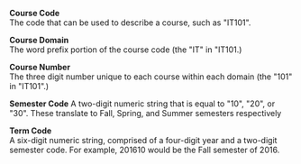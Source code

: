 **Course Code**  
    The code that can be used to describe a course, such as "IT101".
    
**Course Domain**  
    The word prefix portion of the course code (the "IT" in "IT101.)
    
**Course Number**  
    The three digit number unique to each course within each domain (the "101" in "IT101".)

**Semester Code**
    A two-digit numeric string that is equal to "10", "20", or "30". These translate to Fall, Spring, and Summer semesters respectively

**Term Code**  
    A six-digit numeric string, comprised of a four-digit year and a two-digit semester code. For example, 201610 would be the Fall semester of 2016.
